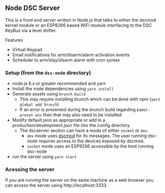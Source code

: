## Node DSC Server

This is a front end server written in Node.js that talks to either the dscmod kernel module or an ESP8266 based WiFi module interfacing to the DSC KeyBus via a level shifter.

Features
* Virtual Keypad
* Email notifications for arm/disarm/alarm activation events
* Scheduler to arm/stay/disarm alarm with cron syntax


### Setup (from the `dsc-node` directory)
* node.js 6.x or greater recommended and yarn
* Install the node dependencies using `yarn install`
* Generate assets using `brunch build`
  * This may require installing brunch which can be done with npm (`yarn global add brunch`)
  * If an error is presented during the brunch build regarding `babel-preset-env` then that may also need to be installed
* Modify default.json as appropriate or add in a production/development.json file into the config directory.
  * The dscserver section can have a mode of either `socket` or `dev`.
    * `dev` mode uses [dscmod](https://github.com/denvera/dscmod) for its messages.  The user running dsc-node requires access to the devices exposed by dscmod.
    * `socket` mode uses an ESP8266 accessible by the host running dsc-node
* run the server using `yarn start`

### Acessing the server
If you are running the server on the same machine as a web browser you can access the server using http://localhost:3333
